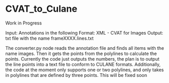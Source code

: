 # CVAT_to_Culane

Work in Progress 

Input: Annotations in the following Format: XML - CVAT for Images 
Output: txt file with the name frameXXXX.lines.txt

The converter.py node reads the annotation file and finds all items with the name images. Then it gets the points from the polylines to calculate the points.
Currently the code just outputs the numbers, the plan is to output the line points into a text file to conform to CULANE formats. Additionally, the code at the moment only supports one or two polylines, and only takes in polylines that are defined by three points. This will be fixed soon
